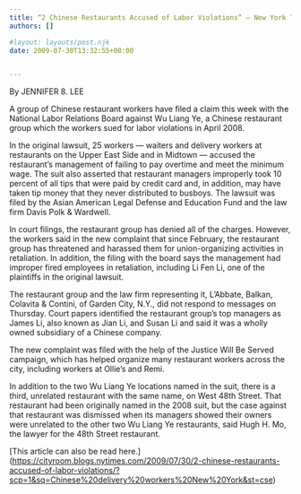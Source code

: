 ```yaml
---
title: “2 Chinese Restaurants Accused of Labor Violations” – New York Times
authors: []

#layout: layouts/post.njk
date: 2009-07-30T13:32:55+00:00


---
```


By JENNIFER 8. LEE

A group of Chinese restaurant workers have filed a claim this week with the National Labor Relations Board against Wu Liang Ye, a Chinese restaurant group which the workers sued for labor violations in April 2008.

In the original lawsuit, 25 workers — waiters and delivery workers at restaurants on the Upper East Side and in Midtown — accused the restaurant’s management of failing to pay overtime and meet the minimum wage. The suit also asserted that restaurant managers improperly took 10 percent of all tips that were paid by credit card and, in addition, may have taken tip money that they never distributed to busboys. The lawsuit was filed by the Asian American Legal Defense and Education Fund and the law firm Davis Polk & Wardwell.

In court filings, the restaurant group has denied all of the charges. However, the workers said in the new complaint that since February, the restaurant group has threatened and harassed them for union-organizing activities in retaliation. In addition, the filing with the board says the management had improper fired employees in retaliation, including Li Fen Li, one of the plaintiffs in the original lawsuit.

The restaurant group and the law firm representing it, L’Abbate, Balkan, Colavita & Contini, of Garden City, N.Y., did not respond to messages on Thursday. Court papers identified the restaurant group’s top managers as James Li, also known as Jian Li, and Susan Li and said it was a wholly owned subsidiary of a Chinese company.

The new complaint was filed with the help of the Justice Will Be Served campaign, which has helped organize many restaurant workers across the city, including workers at Ollie’s and Remi.

In addition to the two Wu Liang Ye locations named in the suit, there is a third, unrelated restaurant with the same name, on West 48th Street. That restaurant had been originally named in the 2008 suit, but the case against that restaurant was dismissed when its managers showed their owners were unrelated to the other two Wu Liang Ye restaurants, said Hugh H. Mo, the lawyer for the 48th Street restaurant.

\[This article can also be read here.](<https://cityroom.blogs.nytimes.com/2009/07/30/2-chinese-restaurants-accused-of-labor-violations/?scp=1&sq=Chinese%20delivery%20workers%20New%20York&st=cse>)
